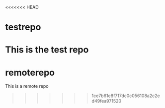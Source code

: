 <<<<<<< HEAD
# testrepo
This is the test repo
=======
# remoterepo
This is a remote repo
>>>>>>> 1ce7b61e8f717dc0c056108a2c2ed49fea971520
